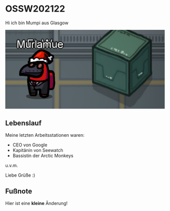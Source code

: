 # OSSW202122

Hi ich bin Mumpi aus Glasgow 

![Weihnachtsvogel von Among us](Weihnachtsvogel.png "Mumpi in Aktion")

## Lebenslauf

Meine letzten Arbeitsstationen waren:
+ CEO von Google
+ Kapitänin von Seewatch
+ Bassistin der Arctic Monkeys

u.v.m.

Liebe Grüße :)

## Fußnote
Hier ist eine __kleine__ Änderung!

